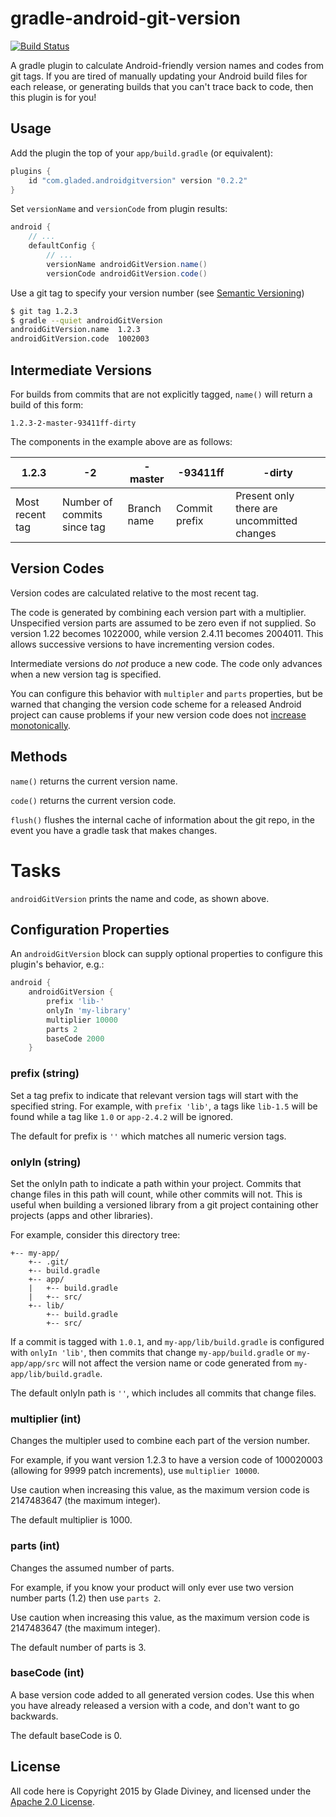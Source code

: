 # gradle-android-git-version
[![Build Status](https://api.travis-ci.org/gladed/gradle-android-git-version.svg)](https://travis-ci.org/gladed/gradle-android-git-version)

A gradle plugin to calculate Android-friendly version names and codes from git tags. If you are tired of manually updating your Android build files for each release, or generating builds that you can't trace back to code, then this plugin is for you!

## Usage

Add the plugin the top of your `app/build.gradle` (or equivalent):
```groovy
plugins {
    id "com.gladed.androidgitversion" version "0.2.2"
}
```

Set `versionName` and `versionCode` from plugin results:
```groovy
android {
    // ...
    defaultConfig {
        // ...
        versionName androidGitVersion.name()
        versionCode androidGitVersion.code()
```

Use a git tag to specify your version number (see [Semantic Versioning](http://semver.org))
```bash
$ git tag 1.2.3
$ gradle --quiet androidGitVersion
androidGitVersion.name	1.2.3
androidGitVersion.code	1002003
```

## Intermediate Versions

For builds from commits that are not explicitly tagged, `name()` will return a build of this form:

`1.2.3-2-master-93411ff-dirty`

The components in the example above are as follows:

| 1.2.3 | -2 | -master | -93411ff | -dirty |
| --- | --- | --- | --- | --- |
| Most recent tag | Number of commits since tag | Branch name | Commit prefix | Present only there are uncommitted changes |

## Version Codes

Version codes are calculated relative to the most recent tag.

The code is generated by combining each version part with a multiplier. Unspecified version parts are assumed to be zero even if not supplied. So version 1.22 becomes 1022000, while version 2.4.11 becomes 2004011. This allows successive versions to have incrementing version codes.

Intermediate versions do *not* produce a new code. The code only advances when a new version tag is specified.

You can configure this behavior with `multipler` and `parts` properties, but be warned that changing the version code scheme for a released Android project can cause problems if your new version code does not [increase monotonically](http://developer.android.com/tools/publishing/versioning.html).

## Methods

`name()` returns the current version name.

`code()` returns the current version code.

`flush()` flushes the internal cache of information about the git repo, in the event you have a gradle task that makes changes.

# Tasks

`androidGitVersion` prints the name and code, as shown above.

## Configuration Properties

An `androidGitVersion` block can supply optional properties to configure this plugin's behavior, e.g.:

```groovy
android {
    androidGitVersion {
        prefix 'lib-'
        onlyIn 'my-library'
        multiplier 10000
        parts 2
        baseCode 2000
    }
```

### prefix (string)
Set a tag prefix to indicate that relevant version tags will start with the specified string. For example, with `prefix 'lib'`, a tags like `lib-1.5` will be found while a tag like `1.0` or `app-2.4.2` will be ignored.

The default for prefix is `''` which matches all numeric version tags.

### onlyIn (string)
Set the onlyIn path to indicate a path within your project. Commits that change files in this path will count, while other commits will not. This is useful when building a versioned library from a git project containing other projects (apps and other libraries).

For example, consider this directory tree:
```
+-- my-app/
    +-- .git/
    +-- build.gradle
    +-- app/
    |   +-- build.gradle
    |   +-- src/
    +-- lib/
        +-- build.gradle
        +-- src/
```
If a commit is tagged with `1.0.1`, and `my-app/lib/build.gradle` is configured with `onlyIn 'lib'`, then commits that change `my-app/build.gradle` or `my-app/app/src` will not affect the version name or code generated from `my-app/lib/build.gradle`.

The default onlyIn path is `''`, which includes all commits that change files.

### multiplier (int)
Changes the multipler used to combine each part of the version number.

For example, if you want version 1.2.3 to have a version code of 100020003 (allowing for 9999 patch increments), use `multiplier 10000`.

Use caution when increasing this value, as the maximum version code is 2147483647 (the maximum integer).

The default multiplier is 1000.

### parts (int)
Changes the assumed number of parts.

For example, if you know your product will only ever use two version number parts (1.2) then use `parts 2`.

Use caution when increasing this value, as the maximum version code is 2147483647 (the maximum integer).

The default number of parts is 3.

### baseCode (int)
A base version code added to all generated version codes. Use this when you have already released a version with a code, and don't want to go backwards.

The default baseCode is 0.

## License

All code here is Copyright 2015 by Glade Diviney, and licensed under the [Apache 2.0 License](http://www.apache.org/licenses/LICENSE-2.0).